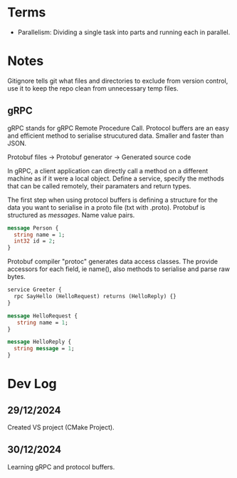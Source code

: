 # Terms
- Parallelism: Dividing a single task into parts and running each in parallel.

# Notes
Gitignore tells git what files and directories to exclude from version control, use it to keep the repo clean from unnecessary temp files.
## gRPC
gRPC stands for gRPC Remote Procedure Call.
Protocol buffers are an easy and efficient method to serialise strucutured data. Smaller and faster than JSON.

Protobuf files -> Protobuf generator -> Generated source code

In gRPC, a client application can directly call a method on a different machine as if it were a local object. Define a service, specify the methods that can be called remotely, their paramaters and return types.

The first step when using protocol buffers is defining a structure for the data you want to serialise in a proto file (txt with .proto). Protobuf is structured as _messages_. Name value pairs.

```protobuf
message Person {
  string name = 1;
  int32 id = 2;
}
```

Protobuf compiler "protoc" generates data access classes. The provide accessors for each field, ie name(), also methods to serialise and parse raw bytes.

```protobuf
service Greeter {
  rpc SayHello (HelloRequest) returns (HelloReply) {}
}

message HelloRequest {
   string name = 1;
}

message HelloReply {
  string message = 1;
}
```


# Dev Log
## 29/12/2024
Created VS project (CMake Project).
## 30/12/2024
Learning gRPC and protocol buffers.

